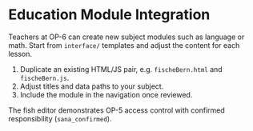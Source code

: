# Education Module Integration

Teachers at OP-6 can create new subject modules such as language or math. Start from `interface/` templates and adjust the content for each lesson.

1. Duplicate an existing HTML/JS pair, e.g. `fischeBern.html` and `fischeBern.js`.
2. Adjust titles and data paths to your subject.
3. Include the module in the navigation once reviewed.

The fish editor demonstrates OP-5 access control with confirmed responsibility (`sana_confirmed`).
